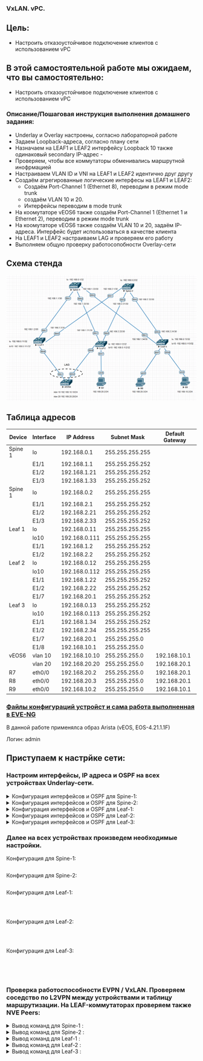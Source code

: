 ### VxLAN. vPC.

## Цель:

- Настроить отказоустойчивое подключение клиентов с использованием vPC


## В этой самостоятельной работе мы ожидаем, что вы самостоятельно:
  
- Настроить отказоустойчивое подключение клиентов с использованием vPC


### Описание/Пошаговая инструкция выполнения домашнего задания:

- Underlay и Overlay настроены, согласно  лабораторной работе
- Задаем Loopback-адреса, согласно плану сети
- Назначаем на LEAF1 и LEAF2 интерфейсу Loopback 10 также одинаковый secondary IP-адрес - 
- Проверяем, чтобы все коммутаторы обменивались маршрутной инофрмацией
- Настраиваем VLAN ID и VNI на LEAF1 и LEAF2 идентично друг другу
- Создаём агрегированные логические интерфесы на LEAF1 и LEAF2:
    - Cоздаём Port-Channel 1 (Ethernet 8), переводим в режим mode trunk
    - создаём VLAN 10 и 20.
    - Интерфейсы переводим в mode trunk
- На коомутаторе vEOS6 также создаём Port-Channel 1 (Ethernet 1 и Ethernet 2), переводим в режим mode trunk
- На коомутаторе vEOS6 также создаём VLAN 10 и 20, задаём IP-адреса. Интерфейс будет использоваться в качестве клиента
- На LEAF1 и LEAF2 настраиваем LAG и проверяем его работу
- Выполняем общую проверку работосопобности Overlay-сети

## Схема стенда 
![img_1.png](img_1.PNG)


## Таблица адресов

| Device  | Interface | IP Address   | Subnet Mask     | Default Gateway |
|---------|-----------|--------------|-----------------|-----------------|
| Spine 1 | lo        | 192.168.0.1  | 255.255.255.255 |                 |
|         | E1/1      | 192.168.1.1  | 255.255.255.252 |                 |
|         | E1/2      | 192.168.1.21 | 255.255.255.252 |                 |
|         | E1/3      | 192.168.1.33 | 255.255.255.252 |                 |
| Spine 1 | lo        | 192.168.0.2  | 255.255.255.255 |                 |
|         | E1/1      | 192.168.2.1  | 255.255.255.252 |                 |
|         | E1/2      | 192.168.2.21 | 255.255.255.252 |                 |
|         | E1/3      | 192.168.2.33 | 255.255.255.252 |                 |
| Leaf 1  | lo        | 192.168.0.11 | 255.255.255.255 |                 |
|         | lo10      | 192.168.0.111| 255.255.255.255 |                 |
|         | E1/1      | 192.168.1.2  | 255.255.255.252 |                 |
|         | E1/2      | 192.168.2.2  | 255.255.255.252 |                 |
| Leaf 2  | lo        | 192.168.0.12 | 255.255.255.255 |                 |
|         | lo10      | 192.168.0.112| 255.255.255.255 |                 |
|         | E1/1      | 192.168.1.22 | 255.255.255.252 |                 |
|         | E1/2      | 192.168.2.22 | 255.255.255.252 |                 |
|         | E1/7      | 192.168.20.1 | 255.255.255.252 |                 |
| Leaf 3  | lo        | 192.168.0.13 | 255.255.255.252 |                 |
|         | lo10      | 192.168.0.113| 255.255.255.252 |                 |
|         | E1/1      | 192.168.1.34 | 255.255.255.252 |                 |
|         | E1/2      | 192.168.2.34 | 255.255.255.255 |                 |
|         | E1/7      | 192.168.20.1 | 255.255.255.0   |                 |
|         | E1/8      | 192.168.10.1 | 255.255.255.0   |                 |
| vEOS6   | vlan 10   | 192.168.10.10| 255.255.255.0   | 192.168.10.1    |
|         | vlan 20   | 192.168.20.20| 255.255.255.0   | 192.168.20.1    |
| R7      | eth0/0    | 192.168.20.2 | 255.255.255.0   | 192.168.20.1    |
| R8      | eth0/0    | 192.168.20.3 | 255.255.255.0   | 192.168.20.1    |
| R9      | eth0/0    | 192.168.10.2 | 255.255.255.0   | 192.168.10.1    |

### [Файлы конфигураций устройст и сама работа выполненная в EVE-NG ](https://github.com/niknav83/Data_center_network_design/tree/main/labs/lab07/configs)

В данной работе применялса образ Arista (vEOS, EOS-4.21.1.1F) 

Логин: admin 

## Приступаем к настрйке сети:

### Настроим интерфейсы, IP адреса и OSPF на всех устройствах Underlay-сети.

<details>

<summary> Конфигурация интерфейсов и OSPF для Spine-1: </summary>

```
interface Ethernet1
   no switchport
   ip address 192.168.1.1/30
   ip ospf network point-to-point
   ip ospf area 0.0.0.0
!
interface Ethernet2
   no switchport
   ip address 192.168.1.21/30
   ip ospf network point-to-point
   ip ospf area 0.0.0.0
!
interface Ethernet3
   no switchport
   ip address 192.168.1.33/30
   ip ospf network point-to-point
   ip ospf area 0.0.0.0

interface Loopback0
   ip address 192.168.0.1/32
   ip ospf area 0.0.0.0

router ospf 1
   router-id 192.168.0.1
   passive-interface default
   no passive-interface Ethernet1
   no passive-interface Ethernet2
   no passive-interface Ethernet3
   network 0.0.0.0/0 area 0.0.0.0
   max-lsa 12000

```
</details>


<details>

<summary>Конфигурация интерфейсов и OSPF для Spine-2: </summary>

```
interface Ethernet1
   no switchport
   ip address 192.168.2.1/30
   ip ospf network point-to-point
   ip ospf area 0.0.0.0
!
interface Ethernet2
   no switchport
   ip address 192.168.2.21/30
   ip ospf network point-to-point
   ip ospf area 0.0.0.0
!
interface Ethernet3
   no switchport
   ip address 192.168.2.33/30
   ip ospf network point-to-point
   ip ospf area 0.0.0.0

interface Loopback0
   ip address 192.168.0.2/32
   ip ospf area 0.0.0.0

router ospf 1
   router-id 192.168.0.2
   passive-interface default
   no passive-interface Ethernet1
   no passive-interface Ethernet2
   no passive-interface Ethernet3
   network 0.0.0.0/0 area 0.0.0.0
   max-lsa 12000

```
</details>


<details>

<summary> Конфигурация интерфейсов и OSPF для Leaf-1: </summary>

```
vlan 10,20

interface Ethernet1
   no switchport
   ip address 192.168.1.2/30
   ip ospf network point-to-point
   ip ospf area 0.0.0.0
!
interface Ethernet2
   no switchport
   ip address 192.168.2.2/30
   ip ospf network point-to-point
   ip ospf area 0.0.0.0

interface Vlan10
   vrf forwarding PROD
   ip address virtual 192.168.10.1/24
!
interface Vlan20
   vrf forwarding PROD
   ip address virtual 192.168.20.1/24

interface Loopback0
   ip address 192.168.0.11/32
   ip ospf area 0.0.0.0
!
interface Loopback10
   ip address 192.168.0.111/32
   ip ospf area 0.0.0.0

router ospf 1
   router-id 192.168.0.11
   passive-interface default
   no passive-interface Ethernet1
   no passive-interface Ethernet2
   network 0.0.0.0/0 area 0.0.0.0
   max-lsa 12000

```
</details>


<details>

<summary> Конфигурация интерфейсов и OSPF для Leaf-2: </summary>

```
vlan 10,20

interface Ethernet1
   no switchport
   ip address 192.168.1.22/30
   ip ospf network point-to-point
   ip ospf area 0.0.0.0
!
interface Ethernet2
   no switchport
   ip address 192.168.2.22/30
   ip ospf network point-to-point
   ip ospf area 0.0.0.0

interface Ethernet7
   switchport access vlan 20
!
interface Ethernet8
   switchport trunk allowed vlan 10,20
   switchport mode trunk
   channel-group 1 mode active
   spanning-tree portfast
!
interface Loopback0
   ip address 192.168.0.12/32
   ip ospf area 0.0.0.0
!
interface Loopback10
   ip address 192.168.0.112/32
   ip ospf area 0.0.0.0

interface Vlan10
   vrf forwarding PROD
   ip address virtual 192.168.10.1/24
!
interface Vlan20
   vrf forwarding PROD
   ip address virtual 192.168.20.1/24

router ospf 1
   router-id 192.168.0.12
   passive-interface default
   no passive-interface Ethernet1
   no passive-interface Ethernet2
   network 0.0.0.0/0 area 0.0.0.0
   max-lsa 12000

```
</details>


<details>

<summary> Конфигурация интерфейсов и OSPF для Leaf-3: </summary>

```
vlan 10,20

interface Ethernet1
   no switchport
   ip address 192.168.1.34/30
   ip ospf network point-to-point
   ip ospf area 0.0.0.0
!
interface Ethernet2
   no switchport
   ip address 192.168.2.34/30
   ip ospf network point-to-point
   ip ospf area 0.0.0.0

interface Ethernet7
   switchport access vlan 20
!
interface Ethernet8
   switchport access vlan 10
!
interface Loopback0
   ip address 192.168.0.13/32
   ip ospf area 0.0.0.0
!
interface Loopback10
   ip address 192.168.0.113/32
   ip ospf area 0.0.0.0

interface Vlan10
   vrf forwarding PROD
   ip address virtual 192.168.10.1/24
!
interface Vlan20
   vrf forwarding PROD
   ip address virtual 192.168.20.1/24

router ospf 1
   router-id 192.168.0.13
   passive-interface default
   no passive-interface Ethernet1
   no passive-interface Ethernet2
   network 0.0.0.0/0 area 0.0.0.0
   max-lsa 12000
```
</details>


### Далее на всех устройствах произведем необходимые настройки.


Конфигурация для Spine-1:

```

```

 Конфигурация для Spine-2:

```

```

 Конфигурация для Leaf-1:

```



```
 Конфигурация для Leaf-2:

```

 
```

 Конфигурация для Leaf-3:

```


  
```

### Проверка работоспособности EVPN / VxLAN. Проверяем соседство по L2VPN между устройствами и таблицу маршрутизации. На LEAF-коммутаторах проверяем также NVE Peers:


<details>
  
<summary>Вывод команд для Spine-1 :</summary>

```


```
```

```
</details>

<details>
  
<summary>Вывод команд для Spine-2 :</summary>

```

```
```

```
</details>

<details>
  
<summary>Вывод команд для Leaf-1 :</summary>

```


```
```

```
```

```
```


```

</details>

<details>
  
<summary>Вывод команд для Leaf-2 :</summary>

```

```
```

```
```

```
```



```
</details>

<details>
  
<summary>Вывод команд для Leaf-3 :</summary>

```

```
```

```
```


```
```

```

</details>




